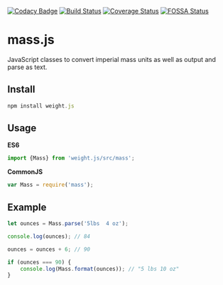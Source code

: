[![Codacy Badge](https://api.codacy.com/project/badge/Grade/0e1f9c8a954f4c21b850f7b1ab4f4575)](https://www.codacy.com/app/MeekLogic/Weight.js?utm_source=github.com&amp;utm_medium=referral&amp;utm_content=MeekLogic/Weight.js&amp;utm_campaign=Badge_Grade) [![Build Status](https://travis-ci.com/MeekLogic/Weight.js.svg?branch=master)](https://travis-ci.com/MeekLogic/Weight.js) [![Coverage Status](https://coveralls.io/repos/github/MeekLogic/Weight.js/badge.svg?branch=master)](https://coveralls.io/github/MeekLogic/Weight.js?branch=master) [![FOSSA Status](https://app.fossa.io/api/projects/git%2Bgithub.com%2FMeekLogic%2FWeight.js.svg?type=shield)](https://app.fossa.io/projects/git%2Bgithub.com%2FMeekLogic%2FWeight.js?ref=badge_shield)

mass.js
=========
JavaScript classes to convert imperial mass units as well as output and parse as text.

Install
-------
```javascript
npm install weight.js
```

Usage
-----
**ES6**
```javascript
import {Mass} from 'weight.js/src/mass';
```

**CommonJS**
```javascript
var Mass = require('mass');
```

Example
-------
```javascript
let ounces = Mass.parse('5lbs  4 oz');

console.log(ounces); // 84

ounces = ounces + 6; // 90

if (ounces === 90) {
    console.log(Mass.format(ounces)); // "5 lbs 10 oz"
}
```
